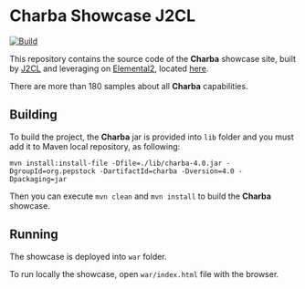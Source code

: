 # Charba Showcase J2CL

[![Build](https://github.com/pepstock-org/Charba-Showcase-J2CL/workflows/Build/badge.svg?branch=master)](https://github.com/pepstock-org/Charba-Showcase-J2CL/actions/)

This repository contains the source code of the **Charba** showcase site, built by [J2CL](https://github.com/google/j2cl) and leveraging on [Elemental2](https://github.com/google/elemental2), located [here](https://www.pepstock.org/Charba-Showcase-J2CL/Charba_Showcase_J2CL.html).

There are more than 180 samples about all **Charba** capabilities.

## Building

To build the project, the **Charba** jar is provided into `lib` folder and you must add it to Maven local repository, as following:

```
mvn install:install-file -Dfile=./lib/charba-4.0.jar -DgroupId=org.pepstock -DartifactId=charba -Dversion=4.0 -Dpackaging=jar
```

Then you can execute `mvn clean` and `mvn install` to build the **Charba** showcase. 

## Running

The showcase is deployed into `war` folder.

To run locally the showcase, open `war/index.html` file with the browser.
